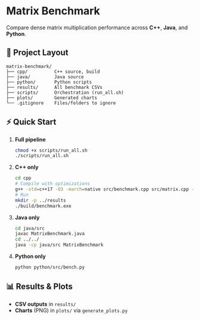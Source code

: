 # Matrix Benchmark

Compare dense matrix multiplication performance across **C++**, **Java**, and **Python**.

## 📁 Project Layout

```
matrix-benchmark/
├── cpp/          C++ source, build
├── java/         Java source
├── python/       Python scripts
├── results/      All benchmark CSVs
├── scripts/      Orchestration (run_all.sh)
├── plots/        Generated charts
└── .gitignore    Files/folders to ignore
```

## ⚡ Quick Start


1. **Full pipeline**

   ```bash
   chmod +x scripts/run_all.sh
   ./scripts/run_all.sh
   ```

2. **C++ only**

   ````bash
   cd cpp
   # Compile with optimizations
   g++ -std=c++17 -O3 -march=native src/benchmark.cpp src/matrix.cpp -o build/benchmark.exe -lpsapi 2>&1
   # Run
   mkdir -p ../results
   ./build/benchmark.exe


3. **Java only**

   ```bash
   cd java/src
   javac MatrixBenchmark.java
   cd ../../
   java -cp java/src MatrixBenchmark
   ```

4. **Python only**

   ```bash
   python python/src/bench.py
   ```

## 📊 Results & Plots

* **CSV outputs** in `results/`
* **Charts** (PNG) in `plots/` via `generate_plots.py`

